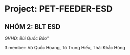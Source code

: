# Project: PET-FEEDER-ESD 
## NHÓM 2: BLT ESD
*GVHD: Bùi Quốc Bảo"*

3 member: Võ Quốc Hoàng, Tô Trung Hiếu, Thái Khắc Hùng

